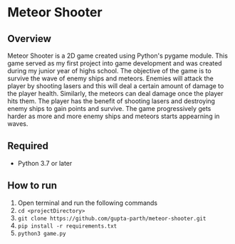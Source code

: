 # Meteor Shooter
## Overview
Meteor Shooter is a 2D game created using Python's pygame module. This game served as my first project into game development and was created during my junior year of highs school. 
The objective of the game is to survive the wave of enemy ships and meteors. Enemies will attack the player by shooting lasers and this will deal a certain amount of damage to the
player health. Similarly, the meteors can deal damage once the player hits them. The player has the benefit of shooting lasers and destroying enemy ships to gain points and survive.
The game progressively gets harder as more and more enemy ships and meteors starts appearning in waves. 

## Required
- Python 3.7 or later

## How to run
1. Open terminal and run the following commands
2. ```cd <projectDirectory>```
3. ```git clone https://github.com/gupta-parth/meteor-shooter.git```
4. ```pip install -r requirements.txt```
5. ```python3 game.py```
